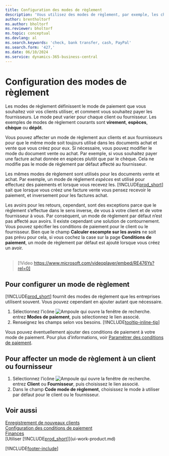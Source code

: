 ```yaml
---
title: Configuration des modes de règlement
description: 'Vous utilisez des modes de règlement, par exemple, les chèques, le transfert bancaire, les espèces, ou Paypal, pour définir la façon dont les factures vente et achat sont payées.'
author: brentholtorf
ms.author: bholtorf
ms.reviewer: bholtorf
ms.topic: conceptual
ms.devlang: al
ms.search.keywords: 'check, bank transfer, cash, PayPal'
ms.search.form: '427,'
ms.date: 06/10/2024
ms.service: dynamics-365-business-central
---
```

# Configuration des modes de règlement

Les modes de règlement définissent le mode de paiement que vous souhaitez voir vos clients utiliser, et comment vous souhaitez payer les fournisseurs. Le mode peut varier pour chaque client ou fournisseur. Les exemples de modes de règlement courants sont **virement**, **espèces**, **chèque** ou **dépôt**.

Vous pouvez affecter un mode de règlement aux clients et aux fournisseurs pour que le même mode soit toujours utilisé dans les documents achat et vente que vous créez pour eux. Si nécessaire, vous pouvez modifier le mode du document vente ou achat. Par exemple, si vous souhaitez payer une facture achat donnée en espèces plutôt que par le chèque. Cela ne modifie pas le mode de règlement par défaut affecté au fournisseur.

Les mêmes modes de règlement sont utilisés pour les documents vente et achat. Par exemple, un mode de règlement _espèces_ est utilisé pour effectuez des paiements et lorsque vous recevez les. [!INCLUDE[prod_short](includes/prod_short.md)] sait que lorsque vous créez une facture vente vous pensez recevoir le paiement, et inversement pour les factures achat.

Les avoirs pour les retours, cependant, sont des exceptions parce que le règlement s’effectue dans le sens inverse, de vous à votre client et de votre fournisseur à vous. Par conséquent, un mode de règlement par défaut n’est pas affecté aux avoirs. Il existe cependant une solution de contournement. Vous pouvez spécifier les conditions de paiement pour le client ou le fournisseur. Bien que le champ **Calculer escompte sur les avoirs** ne soit pas prévu pour cela, si vous cochez la case sur la page **Conditions de paiement**, un mode de règlement par défaut est ajouté lorsque vous créez un avoir. <br><br>  

> [!Video https://www.microsoft.com/videoplayer/embed/RE476Ys?rel=0]

## Pour configurer un mode de règlement

[!INCLUDE[prod_short](includes/prod_short.md)] fournit des modes de règlement que les entreprises utilisent souvent. Vous pouvez cependant en ajouter autant que nécessaire.

1. Sélectionnez l’icône ![Ampoule qui ouvre la fenêtre de recherche.](media/ui-search/search_small.png "Dites-moi ce que vous voulez faire") entrez **Modes de paiement**, puis sélectionnez le lien associé.
2. Renseignez les champs selon vos besoins. [!INCLUDE[tooltip-inline-tip](includes/tooltip-inline-tip_md.md)]

Vous pouvez éventuellement ajouter des conditions de paiement à votre mode de paiement. Pour plus d’informations, voir [Paramétrer des conditions de paiement](finance-payment-terms.md).  

## Pour affecter un mode de règlement à un client ou fournisseur

1. Sélectionnez l’icône ![Ampoule qui ouvre la fenêtre de recherche.](media/ui-search/search_small.png "Dites-moi ce que vous voulez faire") entrez **Client** ou **Fournisseur**, puis choisissez le lien associé.
2. Dans le champ **Code mode de règlement**, choisissez le mode à utiliser par défaut pour le client ou le fournisseur.

## Voir aussi

[Enregistrement de nouveaux clients](sales-how-register-new-customers.md)  
[Configuration des conditions de paiement](finance-payment-terms.md)  
[Finances](finance.md)  
[Utiliser [!INCLUDE[prod_short](includes/prod_short.md)]](ui-work-product.md)  

[!INCLUDE[footer-include](includes/footer-banner.md)]
